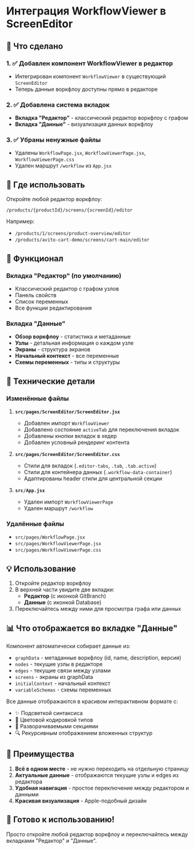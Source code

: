 # Интеграция WorkflowViewer в ScreenEditor

## 🎯 Что сделано

### 1. ✅ Добавлен компонент WorkflowViewer в редактор
- Интегрирован компонент `WorkflowViewer` в существующий `ScreenEditor`
- Теперь данные воркфлоу доступны прямо в редакторе

### 2. ✅ Добавлена система вкладок
- **Вкладка "Редактор"** - классический редактор воркфлоу с графом
- **Вкладка "Данные"** - визуализация данных воркфлоу

### 3. ✅ Убраны ненужные файлы
- Удалены `WorkflowPage.jsx`, `WorkflowViewerPage.jsx`, `WorkflowViewerPage.css`
- Удален маршрут `/workflow` из `App.jsx`

## 📍 Где использовать

Откройте любой редактор воркфлоу:
```
/products/{productId}/screens/{screenId}/editor
```

Например:
- `/products/1/screens/product-overview/editor`
- `/products/avito-cart-demo/screens/cart-main/editor`

## 🎨 Функционал

### Вкладка "Редактор" (по умолчанию)
- Классический редактор с графом узлов
- Панель свойств
- Список переменных
- Все функции редактирования

### Вкладка "Данные"
- **Обзор воркфлоу** - статистика и метаданные
- **Узлы** - детальная информация о каждом узле
- **Экраны** - структура экранов
- **Начальный контекст** - все переменные
- **Схемы переменных** - типы и структуры

## 🔧 Технические детали

### Изменённые файлы

1. **`src/pages/ScreenEditor/ScreenEditor.jsx`**
   - Добавлен импорт `WorkflowViewer`
   - Добавлено состояние `activeTab` для переключения вкладок
   - Добавлены кнопки вкладок в хедер
   - Добавлен условный рендеринг контента

2. **`src/pages/ScreenEditor/ScreenEditor.css`**
   - Стили для вкладок (`.editor-tabs`, `.tab`, `.tab.active`)
   - Стили для контейнера данных (`.workflow-data-container`)
   - Адаптированы header стили для центральной секции

3. **`src/App.jsx`**
   - Удален импорт `WorkflowViewerPage`
   - Удален маршрут `/workflow`

### Удалённые файлы
- `src/pages/WorkflowPage.jsx`
- `src/pages/WorkflowViewerPage.jsx`
- `src/pages/WorkflowViewerPage.css`

## 💡 Использование

1. Откройте редактор воркфлоу
2. В верхней части увидите две вкладки:
   - **Редактор** (с иконкой GitBranch)
   - **Данные** (с иконкой Database)
3. Переключайтесь между ними для просмотра графа или данных

## 📊 Что отображается во вкладке "Данные"

Компонент автоматически собирает данные из:
- `graphData` - метаданные воркфлоу (id, name, description, версия)
- `nodes` - текущие узлы в редакторе
- `edges` - текущие связи между узлами
- `screens` - экраны из graphData
- `initialContext` - начальный контекст
- `variableSchemas` - схемы переменных

Все данные отображаются в красивом интерактивном формате с:
- ✨ Подсветкой синтаксиса
- 🎨 Цветовой кодировкой типов
- 📂 Разворачиваемыми секциями
- 🔍 Рекурсивным отображением вложенных структур

## 🎯 Преимущества

1. **Всё в одном месте** - не нужно переходить на отдельную страницу
2. **Актуальные данные** - отображаются текущие узлы и edges из редактора
3. **Удобная навигация** - простое переключение между редактором и данными
4. **Красивая визуализация** - Apple-подобный дизайн

## 🚀 Готово к использованию!

Просто откройте любой редактор воркфлоу и переключайтесь между вкладками "Редактор" и "Данные".
